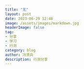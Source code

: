 ```yaml
---
title: "无"
layout: post
date: 2023-06-29 12:48
image: /assets/images/markdown.jpg
headerImage: false
tag:
- 分享
- 学习
- 行测
category: blog
author: 冯贤兵
description: 行测分享
---
```


